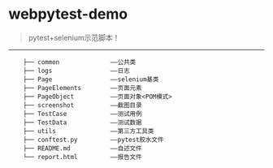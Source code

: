 # webpytest-demo

>pytest+selenium示范脚本！ 

---
        ├── common              ——公共类
        ├── logs                ——日志
        ├── Page                ——selenium基类
        ├── PageElements        ——页面元素
        ├── PageObject          ——页面对象<POM模式>
        ├── screenshot          ——截图目录
        ├── TestCase            ——测试用例
        ├── TestData            ——测试数据
        ├── utils               ——第三方工具类
        ├── conftest.py         ——pytest胶水文件
        ├── README.md           ——自述文件
        └── report.html         ——报告文件
      